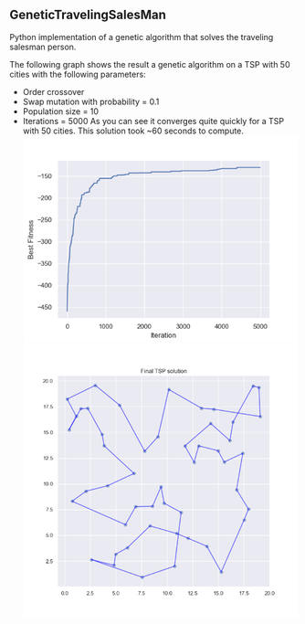 ## GeneticTravelingSalesMan
Python implementation of a genetic algorithm that solves the traveling salesman person.

The following graph shows the result a genetic algorithm on a TSP with 50 cities with the following parameters:
- Order crossover
- Swap mutation with probability = 0.1
- Population size = 10
- Iterations = 5000
As you can see it converges quite quickly for a TSP with 50 cities.
This solution took ~60 seconds to compute.
![Best fitness over iterations](imgs/GA_5000.png)
![Solved TSP](imgs/GA_TSP_5000.png)
